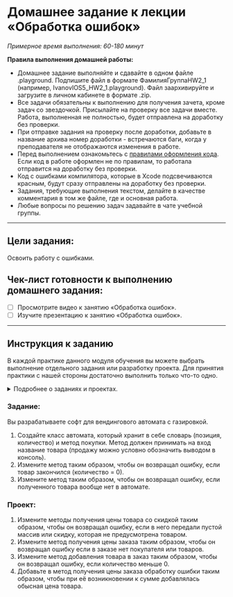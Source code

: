# Домашнее задание к лекции «Обработка ошибок»

_Примерное время выполнения: 60-180 минут_

**Правила выполнения домашней работы:** 
* Домашнее задание выполняйте и сдавайте в одном файле .playground. Подпишите файл в формате ФамилияГруппаHW2_1 (например, IvanovIOS5_HW2_1.playground). Файл заархивируйте и загрузите в личном кабинете в формате .zip. 
* Все задачи обязательны к выполнению для получения зачета, кроме задач со звездочкой. Присылайте на проверку все задачи вместе. Работа, выполненная не полностью, будет отправлена на доработку без проверки.
* При отправке задания на проверку после доработки, добавьте в название архива номер доработки - встречаются баги, когда у преподавателя не отображаются изменения в работе.
* Перед выполнением ознакомьтесь с [правилами оформления кода](https://github.com/netology-code/bios-2-homeworks/blob/master/swift-code-syle-guide.md). Если код в работе оформлен не по правилам, то работала отправится на доработку без проверки.
* Код с ошибками компилятора, которые в Xcode подсвечиваются красным, будут сразу отправлены на доработку без проверки.
* Задания, требующие выполнения текстом, делайте в качестве комментария в том же файле, где и основная работа.
* Любые вопросы по решению задач задавайте в чате учебной группы.

_______
## Цели задания:

Освоить работу c ошибками.

## Чек-лист готовности к выполнению домашнего задания:

- [ ] Просмотрите видео к занятию «Обработка ошибок».
- [ ] Изучите презентацию к занятию «Обработка ошибок».

----------------------

## Инструкция к заданию
В каждой практике данного модуля обучения вы можете выбрать выполнение отдельного задания или разработку проекта.
Для принятия практики с нашей стороны достаточно выполнить только что-то одно.
<details>
    <summary>Подробнее о заданиях и проектах.</summary>
    
1. Проект - В рамках данного модуля мы предлагаем разработать проект. 
Каждая следующая практика в рамках проекта будет базироваться на выполненной практике к предыдущему занятию и закреплять новые знания.
По итогам вы получите полностью разработанный вами относительно крупный индивидуальный проект.

2. Задание - Это полностью отдельная практика для закрепления информации с занятия.
При выборе этого формата вы не потеряете никакой информации с курса.
Если у вас немного времени на обучение, мы рекомендуем выбрать данный тип практики.

Вы можете перейти на задания, если не справляетесь с отдельными темами по проекту, в любой момент.
Вы можете начать разработку проекта в любой момент, однако при этом вы должны будете выполнить и предыдущие практики по проекту.
</details>

### Задание:

Вы разрабатываете софт для вендингового автомата с газировкой.

1. Создайте класс автомата, который хранит в себе словарь (позиция, количество) и метод покупки.
Метод должен принимать на вход название товара (продажу можно условно обозначить выводом в консоль).
2. Измените метод таким образом, чтобы он возвращал ошибку, если товар закончился (количество = 0).
3. Измените метод таким образом, чтобы он возвращал ошибку, если полученного товара вообще нет в автомате.

### Проект:

1. Измените методы получения цены товара со скидкой таким образом, чтобы он возвращал ошибку, если в него передали пустой массив или скидку, которая не предусмотрена товаром.
2. Измените метод получения цены заказа таким образом, чтобы он возвращал ошибку если в заказе нет покупателя или товаров.
3. Измените метод добавления товара в заказ таким образом, чтобы он возвращал ошибку, если количество меньше 0.
4. Добавьте в метод получения цены заказа обработку ошибки таким образом, чтобы при её возникновении к сумме добавлялась обысная цена товара.
